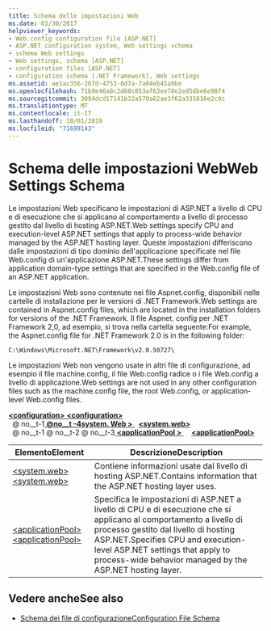 ```yaml
---
title: Schema delle impostazioni Web
ms.date: 03/30/2017
helpviewer_keywords:
- Web.config configuration file [ASP.NET]
- ASP.NET configuration system, Web settings schema
- schema Web settings
- Web settings, schema [ASP.NET]
- configuration files [ASP.NET]
- configuration schema [.NET Framework], Web settings
ms.assetid: ae1ac356-267d-4753-8d7a-7a04eb45a9be
ms.openlocfilehash: 71b9e46a8c2d60c853af63ee78e2ed5dbe6e98f4
ms.sourcegitcommit: 3094dcd17141b32a570a82ae3f62a331616e2c9c
ms.translationtype: MT
ms.contentlocale: it-IT
ms.lasthandoff: 10/01/2019
ms.locfileid: "71699143"
---
```

# <a name="web-settings-schema"></a><span data-ttu-id="b1270-102">Schema delle impostazioni Web</span><span class="sxs-lookup"><span data-stu-id="b1270-102">Web Settings Schema</span></span>
<span data-ttu-id="b1270-103">Le impostazioni Web specificano le impostazioni di ASP.NET a livello di CPU e di esecuzione che si applicano al comportamento a livello di processo gestito dal livello di hosting ASP.NET.</span><span class="sxs-lookup"><span data-stu-id="b1270-103">Web settings specify CPU and execution-level ASP.NET settings that apply to process-wide behavior managed by the ASP.NET hosting layer.</span></span> <span data-ttu-id="b1270-104">Queste impostazioni differiscono dalle impostazioni di tipo dominio dell'applicazione specificate nel file Web.config di un'applicazione ASP.NET.</span><span class="sxs-lookup"><span data-stu-id="b1270-104">These settings differ from application domain-type settings that are specified in the Web.config file of an ASP.NET application.</span></span>  
  
<span data-ttu-id="b1270-105">Le impostazioni Web sono contenute nei file Aspnet.config, disponibili nelle cartelle di installazione per le versioni di .NET Framework.</span><span class="sxs-lookup"><span data-stu-id="b1270-105">Web settings are contained in Aspnet.config files, which are located in the installation folders for versions of the .NET Framework.</span></span> <span data-ttu-id="b1270-106">Il file Aspnet. config per .NET Framework 2,0, ad esempio, si trova nella cartella seguente:</span><span class="sxs-lookup"><span data-stu-id="b1270-106">For example, the Aspnet.config file for .NET Framework 2.0 is in the following folder:</span></span>  
  
`C:\Windows\Microsoft.NET\Framework\v2.0.50727\`  
  
<span data-ttu-id="b1270-107">Le impostazioni Web non vengono usate in altri file di configurazione, ad esempio il file machine.config, il file Web.config radice o i file Web.config a livello di applicazione.</span><span class="sxs-lookup"><span data-stu-id="b1270-107">Web settings are not used in any other configuration files such as the machine.config file, the root Web.config, or application-level Web.config files.</span></span>  
  
[<span data-ttu-id="b1270-108"> **\<configuration>** </span><span class="sxs-lookup"><span data-stu-id="b1270-108">**\<configuration>**</span></span>](../configuration-element.md)  
<span data-ttu-id="b1270-109">&nbsp; @ no__t-1[ **@no__t -4system. Web >** ](system-web-element-web-settings.md)</span><span class="sxs-lookup"><span data-stu-id="b1270-109">&nbsp;&nbsp;[**\<system.web>**](system-web-element-web-settings.md)</span></span>  
<span data-ttu-id="b1270-110">&nbsp; @ no__t-1 @ no__t-2 @ no__t-3[ **\<applicationPool >** ](applicationpool-element-web-settings.md)</span><span class="sxs-lookup"><span data-stu-id="b1270-110">&nbsp;&nbsp;&nbsp;&nbsp;[**\<applicationPool>**](applicationpool-element-web-settings.md)</span></span>  
  
|<span data-ttu-id="b1270-111">Elemento</span><span class="sxs-lookup"><span data-stu-id="b1270-111">Element</span></span>|<span data-ttu-id="b1270-112">Descrizione</span><span class="sxs-lookup"><span data-stu-id="b1270-112">Description</span></span>|  
|-------------|-----------------|  
|[<span data-ttu-id="b1270-113">\<system.web></span><span class="sxs-lookup"><span data-stu-id="b1270-113">\<system.web></span></span>](system-web-element-web-settings.md)|<span data-ttu-id="b1270-114">Contiene informazioni usate dal livello di hosting ASP.NET.</span><span class="sxs-lookup"><span data-stu-id="b1270-114">Contains information that the ASP.NET hosting layer uses.</span></span>|  
|[<span data-ttu-id="b1270-115">\<applicationPool></span><span class="sxs-lookup"><span data-stu-id="b1270-115">\<applicationPool></span></span>](applicationpool-element-web-settings.md)|<span data-ttu-id="b1270-116">Specifica le impostazioni di ASP.NET a livello di CPU e di esecuzione che si applicano al comportamento a livello di processo gestito dal livello di hosting ASP.NET.</span><span class="sxs-lookup"><span data-stu-id="b1270-116">Specifies CPU and execution-level ASP.NET settings that apply to process-wide behavior managed by the ASP.NET hosting layer.</span></span>|  
  
## <a name="see-also"></a><span data-ttu-id="b1270-117">Vedere anche</span><span class="sxs-lookup"><span data-stu-id="b1270-117">See also</span></span>

- [<span data-ttu-id="b1270-118">Schema dei file di configurazione</span><span class="sxs-lookup"><span data-stu-id="b1270-118">Configuration File Schema</span></span>](../index.md)
